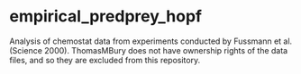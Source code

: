 # empirical_predprey_hopf
Analysis of chemostat data from experiments conducted by Fussmann et al. (Science 2000).
ThomasMBury does not have ownership rights of the data files, and so they are excluded from this repository.
